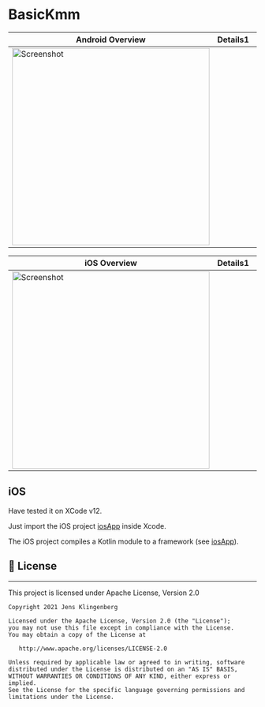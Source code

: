# BasicKmm

| Android Overview | Details1 |  Details2 |
| ------------------ | --------------------------- | ------------------ |
|<img src="https://raw.githubusercontent.com/Foso/MealApp/master/docs/Android1.png" height="400" alt="Screenshot"/>

| iOS Overview | Details1 |  Details2 |
| ------------------ | --------------------------- | ------------------ |
|<img src="https://raw.githubusercontent.com/Foso/MealApp/master/docs/ios1.png" height="400" alt="Screenshot"/>

## iOS
Have tested it on XCode v12.

Just import the iOS project [iosApp](iosApp/) inside Xcode.

The iOS project compiles a Kotlin module to a framework (see [iosApp](iosApp/)). 



## 📜 License

-------

This project is licensed under Apache License, Version 2.0

    Copyright 2021 Jens Klingenberg

    Licensed under the Apache License, Version 2.0 (the "License");
    you may not use this file except in compliance with the License.
    You may obtain a copy of the License at

       http://www.apache.org/licenses/LICENSE-2.0

    Unless required by applicable law or agreed to in writing, software
    distributed under the License is distributed on an "AS IS" BASIS,
    WITHOUT WARRANTIES OR CONDITIONS OF ANY KIND, either express or implied.
    See the License for the specific language governing permissions and
    limitations under the License.

